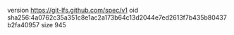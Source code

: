version https://git-lfs.github.com/spec/v1
oid sha256:4a0762c35a351c8e1ac2a173b64c13d2044e7ed2613f7b435b80437b2fa40957
size 945
